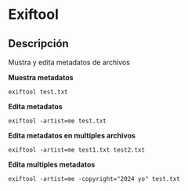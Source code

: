 # Exiftool

## Descripción
Mustra y edita metadatos de archivos

**Muestra metadatos**
```
exiftool test.txt
```
**Edita metadatos**
```
exiftool -artist=me test.txt
```
**Edita metadatos en multiples archivos**
```
exiftool -artist=me test1.txt test2.txt
```
**Edita multiples metadatos**
```
exiftool -artist=me -copyright="2024 yo" test.txt
```
